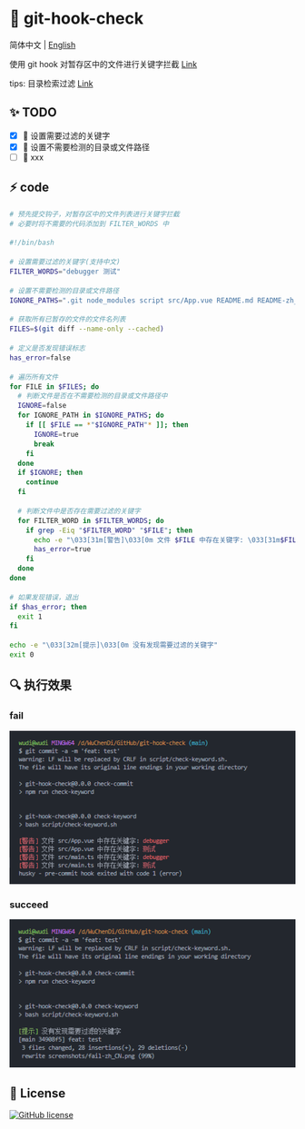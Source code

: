 # 🚀 git-hook-check

简体中文 | [English](./README.md)

使用 git hook 对暂存区中的文件进行关键字拦截 [Link](./script/check-keyword.sh)

tips: 目录检索过滤 [Link](./script/file-check-keyword.sh)

## ✨ TODO

- [x] 🔨 设置需要过滤的关键字
- [x] 🔨 设置不需要检测的目录或文件路径
- [ ] 🔨 xxx

## ⚡ code

```sh
# 预先提交钩子，对暂存区中的文件列表进行关键字拦截
# 必要时将不需要的代码添加到 FILTER_WORDS 中

#!/bin/bash

# 设置需要过滤的关键字(支持中文)
FILTER_WORDS="debugger 测试"

# 设置不需要检测的目录或文件路径
IGNORE_PATHS=".git node_modules script src/App.vue README.md README-zh_CN.md"

# 获取所有已暂存的文件的文件名列表
FILES=$(git diff --name-only --cached)

# 定义是否发现错误标志
has_error=false

# 遍历所有文件
for FILE in $FILES; do
  # 判断文件是否在不需要检测的目录或文件路径中
  IGNORE=false
  for IGNORE_PATH in $IGNORE_PATHS; do
    if [[ $FILE == *"$IGNORE_PATH"* ]]; then
      IGNORE=true
      break
    fi
  done
  if $IGNORE; then
    continue
  fi

  # 判断文件中是否存在需要过滤的关键字
  for FILTER_WORD in $FILTER_WORDS; do
    if grep -Eiq "$FILTER_WORD" "$FILE"; then
      echo -e "\033[31m[警告]\033[0m 文件 $FILE 中存在关键字: \033[31m$FILTER_WORD\033[0m"
      has_error=true
    fi
  done
done

# 如果发现错误，退出
if $has_error; then
  exit 1
fi

echo -e "\033[32m[提示]\033[0m 没有发现需要过滤的关键字"
exit 0

```

## 🔍 执行效果

### fail

![fail](./screenshots/fail-zh_CN.png)

### succeed

![succeed](./screenshots/succeed-zh_CN.png)

## 🎈 License

[![GitHub license](https://img.shields.io/github/license/HJFront/gotabit-sdk-vue)](https://github.com/HJFront/gotabit-sdk-vue/blob/master/LICENSE)